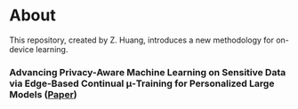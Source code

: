 # About
This repository, created by Z. Huang, introduces a new methodology for on-device learning.

### Advancing Privacy-Aware Machine Learning on Sensitive Data via Edge-Based Continual μ-Training for Personalized Large Models ([Paper](https://www.medrxiv.org/content/10.1101/2024.05.18.24307564v1))
